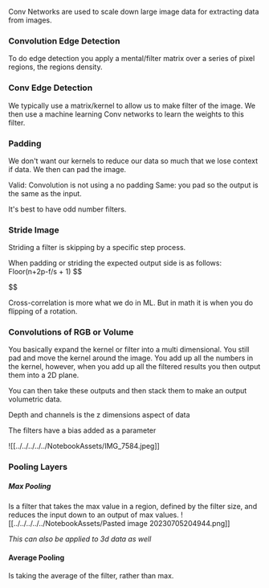 Conv Networks are used to scale down large image data for extracting data from images.

### Convolution Edge Detection
To do edge detection you apply a mental/filter matrix over a series of pixel regions, the regions density. 

### Conv Edge Detection

We typically use a matrix/kernel to allow us to make filter of the image. We then use a machine learning Conv networks to learn the weights to this filter.

### Padding
We don't want our kernels to reduce our data so much that we lose context if data. We then can pad the image. 

Valid: Convolution is not using a no padding
Same: you pad so the output is the same as the input.

It's best to have odd number filters. 

### Stride Image
Striding a filter is skipping by a specific step process. 

When padding or striding the expected output side is as follows: Floor(n+2p-f/s + 1)
$$

$$

Cross-correlation is more what we do in ML. But in math it is when you do flipping of a rotation.

### Convolutions of RGB or Volume

You basically expand the kernel or filter into a multi dimensional. You still pad and move the kernel around the image. You add up all the numbers in the kernel, however, when you add up all the filtered results you then output them into a 2D plane.

You can then take these outputs and then stack them to make an output volumetric data. 

Depth and channels is the z dimensions aspect of data

The filters have a bias added as a parameter 

![[../../../../../NotebookAssets/IMG_7584.jpeg]]

### Pooling Layers

##### Max Pooling
Is a filter that takes the max value in a region, defined by the filter size, and reduces the input down to an output of max values.
![[../../../../../NotebookAssets/Pasted image 20230705204944.png]]

*This can also be applied to 3d data as well*

#### Average Pooling
Is taking the average of the filter, rather than max. 

